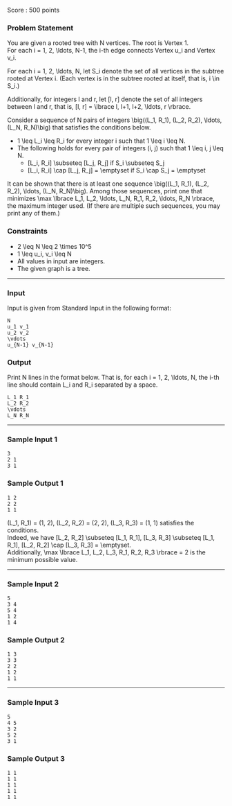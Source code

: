 Score : 500 points

### Problem Statement

You are given a rooted tree with N vertices. The root is Vertex 1.  
For each i = 1, 2, \ldots, N-1, the i-th edge connects Vertex u\_i and Vertex v\_i.

For each i = 1, 2, \ldots, N, let S\_i denote the set of all vertices in the subtree rooted at Vertex i. (Each vertex is in the subtree rooted at itself, that is, i \in S\_i.)

Additionally, for integers l and r, let [l, r] denote the set of all integers between l and r, that is, [l, r] = \lbrace l, l+1, l+2, \ldots, r \rbrace.

Consider a sequence of N pairs of integers \big((L\_1, R\_1), (L\_2, R\_2), \ldots, (L\_N, R\_N)\big) that satisfies the conditions below.

* 1 \leq L\_i \leq R\_i for every integer i such that 1 \leq i \leq N.
* The following holds for every pair of integers (i, j) such that 1 \leq i, j \leq N.
  + [L\_i, R\_i] \subseteq [L\_j, R\_j] if S\_i \subseteq S\_j
  + [L\_i, R\_i] \cap [L\_j, R\_j] = \emptyset if S\_i \cap S\_j = \emptyset

It can be shown that there is at least one sequence \big((L\_1, R\_1), (L\_2, R\_2), \ldots, (L\_N, R\_N)\big).
Among those sequences, print one that minimizes \max \lbrace L\_1, L\_2, \ldots, L\_N, R\_1, R\_2, \ldots, R\_N \rbrace, the maximum integer used. (If there are multiple such sequences, you may print any of them.)

### Constraints

* 2 \leq N \leq 2 \times 10^5
* 1 \leq u\_i, v\_i \leq N
* All values in input are integers.
* The given graph is a tree.

---

### Input

Input is given from Standard Input in the following format:

```
N
u_1 v_1
u_2 v_2
\vdots
u_{N-1} v_{N-1}
```

### Output

Print N lines in the format below. That is, for each i = 1, 2, \ldots, N, the i-th line should contain L\_i and R\_i separated by a space.

```
L_1 R_1
L_2 R_2
\vdots
L_N R_N
```

---

### Sample Input 1

```
3
2 1
3 1
```

### Sample Output 1

```
1 2
2 2
1 1
```

(L\_1, R\_1) = (1, 2), (L\_2, R\_2) = (2, 2), (L\_3, R\_3) = (1, 1) satisfies the conditions.  
Indeed, we have [L\_2, R\_2] \subseteq [L\_1, R\_1], [L\_3, R\_3] \subseteq [L\_1, R\_1], [L\_2, R\_2] \cap [L\_3, R\_3] = \emptyset.  
Additionally, \max \lbrace L\_1, L\_2, L\_3, R\_1, R\_2, R\_3 \rbrace = 2 is the minimum possible value.

---

### Sample Input 2

```
5
3 4
5 4
1 2
1 4
```

### Sample Output 2

```
1 3
3 3
2 2
1 2
1 1
```

---

### Sample Input 3

```
5
4 5
3 2
5 2
3 1
```

### Sample Output 3

```
1 1
1 1
1 1
1 1
1 1
```